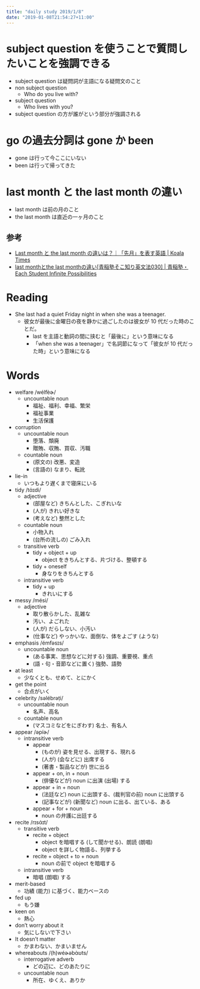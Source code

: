 ```yaml
---
title: "daily study 2019/1/8"
date: "2019-01-08T21:54:27+11:00"
---
```


# subject question を使うことで質問したいことを強調できる

- subject question は疑問詞が主語になる疑問文のこと
- non subject question
    - Who do you live with?
- subject question
    - Who lives with you?
- subject question の方が誰がという部分が強調される

# go の過去分詞は gone か been

- gone は行って今ここにいない
- been は行って帰ってきた

# last month と the last month の違い

- last month は前の月のこと
- the last month は直近の一ヶ月のこと

## 参考

- [Last month と the last month の違いは？｜「先月」を表す英語 | Koala Times](https://koala-times.com/the-last-month)
- [last monthとthe last monthの違い[青稲塾そこ知り英文法030] | 青稲塾・Each Student Infinite Possibilities](http://seito-juku.com/lastmonth%E3%81%A8thelastmonth%E3%81%AE%E9%81%95%E3%81%84/)

# Reading

- She last had a quiet Friday night in when she was a teenager.
    - 彼女が最後に金曜日の夜を静かに過ごしたのは彼女が 10 代だった時のことだ。
        - last を主語と動詞の間に挟むと「最後に」という意味になる
        - 「when she was a teenager」で名詞節になって「彼女が 10 代だった時」という意味になる

# Words

- welfare /wélfèɚ/
    - uncountable noun
        - 福祉、福利、幸福、繁栄
        - 福祉事業
        - 生活保護
- corruption
    - uncountable noun
        - 堕落、頽廃
        - 贈賄、収賄、買収、汚職
    - countable noun
        - (原文の) 改悪、変造
        - (言語の) なまり、転訛
- lie-in
    - いつもより遅くまで寝床にいる
- tidy /tάɪdi/
    - adjective
        - (部屋など) きちんとした、こぎれいな
        - (人が) きれい好きな
        - (考えなど) 整然とした
    - countable noun
        - 小物入れ
        - (台所の流しの) ごみ入れ
    - transitive verb
        - tidy + object + up
            - object をきちんとする、片づける、整頓する
        - tidy + oneself
            - 身なりをきちんとする
    - intransitive verb
        - tidy + up
            - きれいにする
- messy /mési/
    - adjective
        - 取り散らかした、乱雑な
        - 汚い、よごれた
        - (人が) だらしない、小汚い
        - (仕事など) やっかいな、面倒な、体をよごす (ような)
- emphasis /émfəsɪs/
    - uncountable noun
        - (ある事実、思想などに対する) 強調、重要視、重点
        - (語・句・音節などに置く) 強勢、語勢
- at least
    - 少なくとも、せめて、とにかく
- get the point
    - 合点がいく
- celebrity /səlébrəṭi/
    - uncountable noun
        - 名声、高名
    - countable noun
        - (マスコミなどをにぎわす) 名士、有名人
- appear /əpíɚ/
    - intransitive verb
        - appear
            - (ものが) 姿を見せる、出現する、現れる
            - (人が) (会などに) 出席する
            - (著書・製品などが) 世に出る
        - appear + on, in + noun
            - (俳優などが) noun に出演 (出場) する
        - appear + in + noun
            - (法廷など) noun に出頭する、(裁判官の前) noun に出頭する
            - (記事などが) (新聞など) noun に出る、出ている、ある
        - appear + for + noun
            - noun の弁護に出廷する
- recite /rɪsάɪt/
    - transitive verb
        - recite + object
            - object を暗唱する (して聞かせる)、朗読 (朗唱)
            - object を詳しく物語る、列挙する
        - recite + object + to + noun
            - noun の前で object を暗唱する
    - intransitive verb
        - 暗唱 (朗唱) する
- merit-based
    - 功績 (能力) に基づく、能力ベースの
- fed up
    - もう嫌
- keen on
    - 熱心
- don’t worry about it
    - 気にしないで下さい
- It doesn’t matter
    - かまわない、かまいません
- whereabouts /(h)wéɚəbὰʊts/
    - interrogative adverb
        - どの辺に、どのあたりに
    - uncountable noun
        - 所在、ゆくえ、ありか
